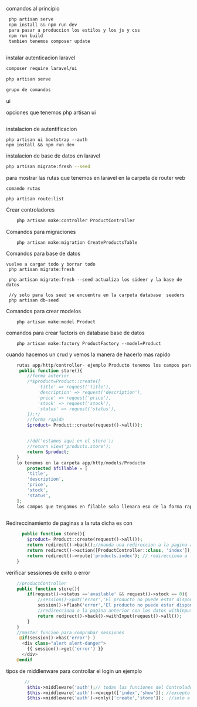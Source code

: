 comandos al principio 

```PHP
 php artisan serve
 npm install && npm run dev
 para pasar a produccion los estilos y los js y css  
 npm run build
 tambien tenemos composer update
 
```
instalar autenticacion laravel
```bash
composer require laravel/ui

php artisan serve

grupo de comandos 
```
ui

opciones que tenemos
    php artisan ui
```
```

instalacion de autentificacion
```
php artisan ui bootstrap --auth
npm install && npm run dev
```
instalacion de base de datos en laravel
```bash
php artisan migrate:fresh --seed
```

para mostrar las rutas que tenemos en laravel en la carpeta de router web 
```
comando rutas 

php artisan route:list
```


Crear controladores 

```bash
    php artisan make:controller ProductController
```

Comandos para migraciones 
```
    php artisan make:migration CreateProductsTable
```

Comandos para base de datos 

```
vuelve a cargar todo y borrar todo
 php artisan migrate:fresh    

 php artisan migrate:fresh --seed actualiza los sideer y la base de datos 

 //y solo para los seed se encuentra en la carpeta database  seeders
 php artisan db-seed

```

Comandos para crear modelos 
```
    php artisan make:model Product
```

comandos para crear factoris en database base de datos
```
    php artisan make:factory ProductFactory --model=Product
```




cuando hacemos un crud y vemos la manera de hacerlo  mas rapido
```PHP codigo
    rutas app/http/controller- ejemplo Producto tenemos los campos para llenar por defecto y donde tenemos eso 
     public function store(){
        //forma anterior
        /*$product=Product::create([
            'title' => request('title'),
            'description' => request('description'),
            'price' => request('price'),
            'stock' => request('stock'),
            'status' => request('status'),
        ]);*/
        //forma rapida
        $product= Product::create(request()->all());


        //dd('estamos aqui en el store');
        //return view('products.store');
        return $product;
    }
    lo tenemos en la carpeta app/http/models/Producto
        protected $fillable = [
        'title',
        'description',
        'price',
        'stock',
        'status',
    ];
    los campos que tengamos en filable solo llenara eso de la forma rapida 
    
```

Redireccinamiento de paginas a la ruta dicha es con 
```PHP
      public function store(){
        $product= Product::create(request()->all());
        return redirect()->back();//manda una redireccion a la pagina anterior
        return redirect()->action([ProductController::class, 'index']); //redirecciona a la ruta index
        return redirect()->route('products.index'); // redirecciona a la ruta index
    }

```

verificar sessiones de exito o error
```php
    //productController
    public function store(){
        if(request()->status =='available' && request()->stock == 0){
            //session()->put('error','El producto no puede estar disponible sin stock');
            session()->flash('error','El producto no puede estar disponible sin stock');
            //redirecciona a la pagina anterior con los datos withInput
            return redirect()->back()->withInput(request()->all());
        }
    }
    //master funcion para comprobar sessiones 
     @if(session()->has('error') )
      <div class="alert alert-danger">
        {{ session()->get('error') }}
      </div>
    @endif
```


tipos de middlenware para controllar el login un ejemplo
```php
       //
        $this->middleware('auth');// todas las funciones del Controlador
        $this->middleware('auth')->except(['index','show']); //excepto a estas rutas el login
        $this->middleware('auth')->only(['create','store']);  //solo a estas rutas el login
```